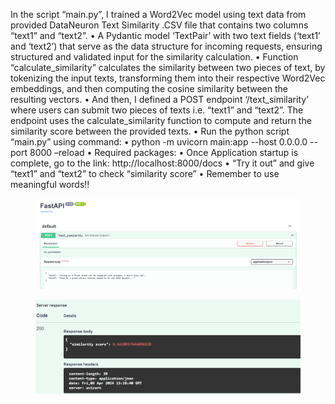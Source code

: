 In the script “main.py”, I trained a Word2Vec model using text data from provided DataNeuron Text
Similarity .CSV file that contains two columns “text1” and “text2”.
• A Pydantic model ‘TextPair’ with two text fields (‘text1’ and ‘text2’) that serve as the data structure for
incoming requests, ensuring structured and validated input for the similarity calculation.
• Function “calculate_similarity” calculates the similarity between two pieces of text, by tokenizing
the input texts, transforming them into their respective Word2Vec embeddings, and then computing
the cosine similarity between the resulting vectors.
• And then, I defined a POST endpoint ‘/text_similarity’ where users can submit two pieces of texts i.e.
“text1” and “text2”. The endpoint uses the calculate_similarity function to compute and return the
similarity score between the provided texts.
• Run the python script “main.py” using command:
• python -m uvicorn main:app --host 0.0.0.0 --port 8000 –reload
• Required packages:
• Once Application startup is complete, go to the link:
http://localhost:8000/docs
• “Try it out” and give “text1” and “text2” to check “similarity score”
• Remember to use meaningful words!!

<figure class="half">
    <img src="request.png">
</figure>

<figure class="half">
    <img src="response.png">
</figure>
